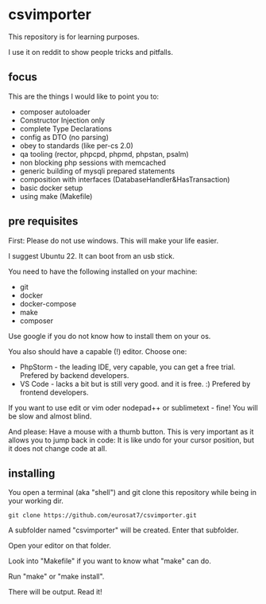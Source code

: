 # csvimporter

This repository is for learning purposes.

I use it on reddit to show people tricks and pitfalls.

## focus

This are the things I would like to point you to:

- composer autoloader
- Constructor Injection only
- complete Type Declarations
- config as DTO (no parsing)
- obey to standards (like per-cs 2.0)
- qa tooling (rector, phpcpd, phpmd, phpstan, psalm)
- non blocking php sessions with memcached
- generic building of mysqli prepared statements
- composition with interfaces (DatabaseHandler&HasTransaction)
- basic docker setup
- using make (Makefile)

## pre requisites

First: Please do not use windows. This will make your life easier.

I suggest Ubuntu 22. It can boot from an usb stick.

You need to have the following installed on your machine:

- git
- docker
- docker-compose
- make
- composer

Use google if you do not know how to install them on your os.

You also should have a capable (!) editor. Choose one:

- PhpStorm - the leading IDE, very capable, you can get a free trial. Prefered by backend developers.
- VS Code - lacks a bit but is still very good. and it is free. :) Prefered by frontend developers. 

If you want to use edit or vim oder nodepad++ or sublimetext - fine! You will be slow and almost blind.

And please: Have a mouse with a thumb button. This is very important as it allows you to jump back in code: 
It is like undo for your cursor position, but it does not change code at all.

## installing

You open a terminal (aka "shell") and git clone this repository while being in your working dir.

    git clone https://github.com/eurosat7/csvimporter.git

A subfolder named "csvimporter" will be created. Enter that subfolder. 
 
Open your editor on that folder.

Look into "Makefile" if you want to know what "make" can do.

Run "make" or "make install".

There will be output. Read it!

